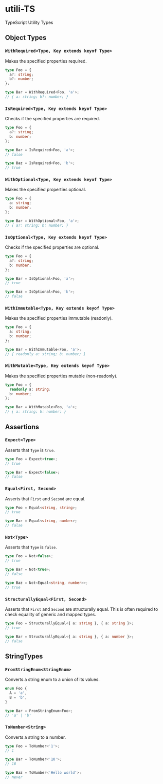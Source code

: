 # utili-TS

TypeScript Utility Types

## Object Types

### `WithRequired<Type, Key extends keyof Type>`

Makes the specified properties required.

```ts
type Foo = {
  a?: string;
  b?: number;
};

type Bar = WithRequired<Foo, 'a'>;
// { a: string; b?: number; }
```

### `IsRequired<Type, Key extends keyof Type>`

Checks if the specified properties are required.

```ts
type Foo = {
  a?: string;
  b: number;
};

type Bar = IsRequired<Foo, 'a'>;
// false

type Baz = IsRequired<Foo, 'b'>;
// true
```

### `WithOptional<Type, Key extends keyof Type>`

Makes the specified properties optional.

```ts
type Foo = {
  a: string;
  b: number;
};

type Bar = WithOptional<Foo, 'a'>;
// { a?: string; b: number; }
```

### `IsOptional<Type, Key extends keyof Type>`

Checks if the specified properties are optional.

```ts
type Foo = {
  a?: string;
  b: number;
};

type Bar = IsOptional<Foo, 'a'>;
// true

type Baz = IsOptional<Foo, 'b'>;
// false
```

### `WithImmutable<Type, Key extends keyof Type>`

Makes the specified properties immutable (readonly).

```ts
type Foo = {
  a: string;
  b: number;
};

type Bar = WithImmutable<Foo, 'a'>;
// { readonly a: string; b: number; }
```

### `WithMutable<Type, Key extends keyof Type>`

Makes the specified properties mutable (non-readonly).

```ts
type Foo = {
  readonly a: string;
  b: number;
};

type Bar = WithMutable<Foo, 'a'>;
// { a: string; b: number; }
```

## Assertions

### `Expect<Type>`

Asserts that `Type` is `true`.

```ts
type Foo = Expect<true>;
// true

type Bar = Expect<false>;
// false
```

### `Equal<First, Second>`

Asserts that `First` and `Second` are equal.

```ts
type Foo = Equal<string, string>;
// true

type Bar = Equal<string, number>;
// false
```

### `Not<Type>`

Asserts that `Type` is `false`.

```ts
type Foo = Not<false>;
// true

type Bar = Not<true>;
// false

type Baz = Not<Equal<string, number>>;
// true
```

### `StructurallyEqual<First, Second>`

Asserts that `First` and `Second` are structurally equal. This is often required to check equality of generic and mapped types.

```ts
type Foo = StructurallyEqual<{ a: string }, { a: string }>;
// true

type Bar = StructurallyEqual<{ a: string }, { a: number }>;
// false
```

## StringTypes

### `FromStringEnum<StringEnum>`

Converts a string enum to a union of its values.

```ts
enum Foo {
  A = 'a',
  B = 'b',
}

type Bar = FromStringEnum<Foo>;
// 'a' | 'b'
```

### `ToNumber<String>`

Converts a string to a number.

```ts
type Foo = ToNumber<'1'>;
// 1

type Bar = ToNumber<'10'>;
// 10

type Baz = ToNumber<'Hello world'>;
// never
```
